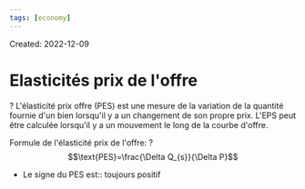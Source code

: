 ```yaml
---
tags: [economy] 
---
```

Created: 2022-12-09

# Elasticités prix de l'offre
?
L'élasticité prix offre (PES) est une mesure de la variation de la quantité fournie d'un bien lorsqu'il y a un changement de son propre prix. L'EPS peut être calculée lorsqu'il y a un mouvement le long de la courbe d'offre.
<!--SR:!2023-03-14,57,250-->

Formule de l'élasticité prix de l'offre:
?
$$\text{PES}=\frac{\Delta Q_{s}}{\Delta P}$$
<!--SR:!2023-06-21,129,290-->

- Le signe du PES est:: toujours positif
<!--SR:!2023-04-06,71,250-->


